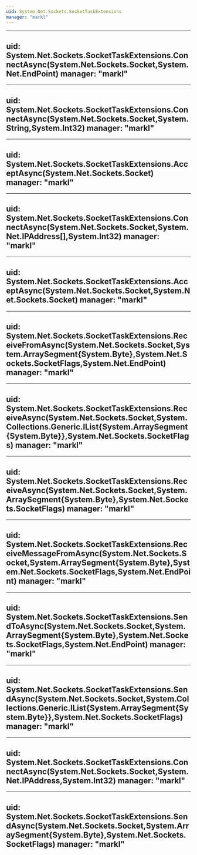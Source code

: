 ```yaml
---
uid: System.Net.Sockets.SocketTaskExtensions
manager: "markl"
---
```


---
uid: System.Net.Sockets.SocketTaskExtensions.ConnectAsync(System.Net.Sockets.Socket,System.Net.EndPoint)
manager: "markl"
---

---
uid: System.Net.Sockets.SocketTaskExtensions.ConnectAsync(System.Net.Sockets.Socket,System.String,System.Int32)
manager: "markl"
---

---
uid: System.Net.Sockets.SocketTaskExtensions.AcceptAsync(System.Net.Sockets.Socket)
manager: "markl"
---

---
uid: System.Net.Sockets.SocketTaskExtensions.ConnectAsync(System.Net.Sockets.Socket,System.Net.IPAddress[],System.Int32)
manager: "markl"
---

---
uid: System.Net.Sockets.SocketTaskExtensions.AcceptAsync(System.Net.Sockets.Socket,System.Net.Sockets.Socket)
manager: "markl"
---

---
uid: System.Net.Sockets.SocketTaskExtensions.ReceiveFromAsync(System.Net.Sockets.Socket,System.ArraySegment{System.Byte},System.Net.Sockets.SocketFlags,System.Net.EndPoint)
manager: "markl"
---

---
uid: System.Net.Sockets.SocketTaskExtensions.ReceiveAsync(System.Net.Sockets.Socket,System.Collections.Generic.IList{System.ArraySegment{System.Byte}},System.Net.Sockets.SocketFlags)
manager: "markl"
---

---
uid: System.Net.Sockets.SocketTaskExtensions.ReceiveAsync(System.Net.Sockets.Socket,System.ArraySegment{System.Byte},System.Net.Sockets.SocketFlags)
manager: "markl"
---

---
uid: System.Net.Sockets.SocketTaskExtensions.ReceiveMessageFromAsync(System.Net.Sockets.Socket,System.ArraySegment{System.Byte},System.Net.Sockets.SocketFlags,System.Net.EndPoint)
manager: "markl"
---

---
uid: System.Net.Sockets.SocketTaskExtensions.SendToAsync(System.Net.Sockets.Socket,System.ArraySegment{System.Byte},System.Net.Sockets.SocketFlags,System.Net.EndPoint)
manager: "markl"
---

---
uid: System.Net.Sockets.SocketTaskExtensions.SendAsync(System.Net.Sockets.Socket,System.Collections.Generic.IList{System.ArraySegment{System.Byte}},System.Net.Sockets.SocketFlags)
manager: "markl"
---

---
uid: System.Net.Sockets.SocketTaskExtensions.ConnectAsync(System.Net.Sockets.Socket,System.Net.IPAddress,System.Int32)
manager: "markl"
---

---
uid: System.Net.Sockets.SocketTaskExtensions.SendAsync(System.Net.Sockets.Socket,System.ArraySegment{System.Byte},System.Net.Sockets.SocketFlags)
manager: "markl"
---
